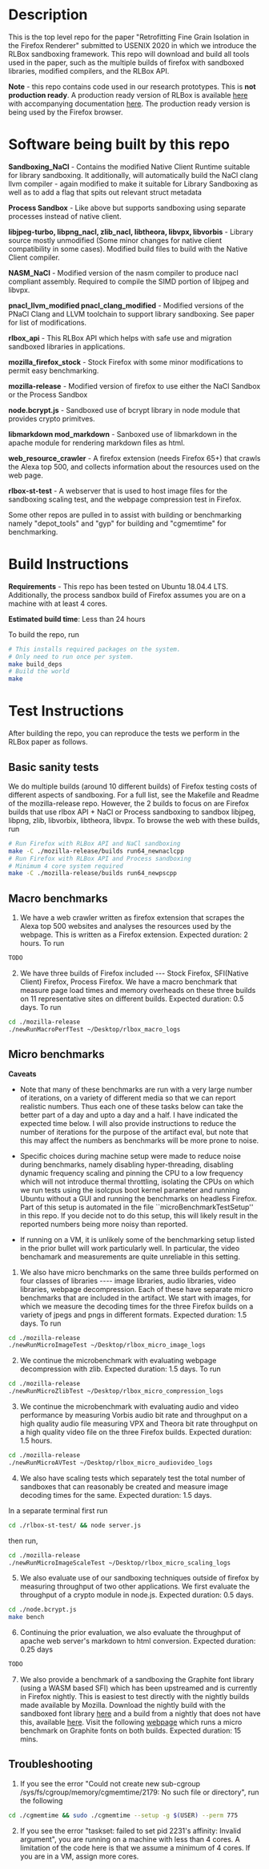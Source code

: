 # Description
This is the top level repo for the paper "Retrofitting Fine Grain Isolation in the Firefox Renderer" submitted to USENIX 2020 in which we introduce the RLBox sandboxing framework. This repo will download and build all tools used in the paper, such as the multiple builds of firefox with sandboxed libraries, modified compilers, and the RLBox API.

**Note** - this repo contains code used in our research prototypes. This is **not production ready**. A production ready version of RLBox is available [here](https://github.com/PLSysSec/rlbox_sandboxing_api) with accompanying documentation [here](https://docs.rlbox.dev/). The production ready version is being used by the Firefox browser.

# Software being built by this repo

**Sandboxing_NaCl** - Contains the modified Native Client Runtime suitable for library sandboxing. It additionally, will automatically build the NaCl clang llvm compiler - again modified to make it suitable for Library Sandboxing as well as to add a flag that spits out relevant struct metadata

**Process Sandbox** - Like above but supports sandboxing using separate processes instead of native client.

**libjpeg-turbo, libpng_nacl, zlib_nacl, libtheora, libvpx, libvorbis** - Library source mostly unmodified (Some minor changes for native client compatibility in some cases). Modified build files to build with the Native Client compiler.

**NASM_NaCl** - Modified version of the nasm compiler to produce nacl compliant assembly. Required to compile the SIMD portion of libjpeg and libvpx.

**pnacl_llvm_modified pnacl_clang_modified** - Modified versions of the PNaCl Clang and LLVM toolchain to support library sandboxing. See paper for list of modifications.

**rlbox_api** - This RLBox API which helps with safe use and migration sandboxed libraries in applications.

**mozilla_firefox_stock** - Stock Firefox with some minor modifications to permit easy benchmarking.

**mozilla-release** - Modified version of firefox to use either the NaCl Sandbox or the Process Sandbox

**node.bcrypt.js** - Sandboxed use of bcrypt library in node module that provides crypto primitves.

**libmarkdown mod_markdown** - Sanboxed use of libmarkdown in the apache module for rendering markdown files as html.

**web_resource_crawler** - A firefox extension (needs Firefox 65+) that crawls the Alexa top 500, and collects information about the resources used on the web page.

**rlbox-st-test** - A webserver that is used to host image files for the sandboxing scaling test, and the webpage compression test in Firefox.

Some other repos are pulled in to assist with building or benchmarking namely "depot_tools" and "gyp" for building and "cgmemtime" for benchmarking.

# Build Instructions

**Requirements** - This repo has been tested on Ubuntu 18.04.4 LTS. Additionally, the process sandbox build of Firefox assumes you are on a machine with at least 4 cores.

**Estimated build time**: Less than 24 hours

To build the repo, run

```bash
# This installs required packages on the system.
# Only need to run once per system.
make build_deps
# Build the world
make
```

# Test Instructions

After building the repo, you can reproduce the tests we perform in the RLBox paper as follows.

## Basic sanity tests

We do multiple builds (around 10 different builds) of Firefox testing costs of different aspects of sandboxing. For a full list, see the Makefile and Readme of the mozilla-release repo. However, the 2 builds to focus on are  Firefox builds that use rlbox API + NaCl or Process sandboxing to sandbox libjpeg, libpng, zlib, libvorbix, libtheora, libvpx. To browse the web with these builds, run


```bash
# Run Firefox with RLBox API and NaCl sandboxing
make -C ./mozilla-release/builds run64_newnaclcpp
# Run Firefox with RLBox API and Process sandboxing
# Minimum 4 core system required
make -C ./mozilla-release/builds run64_newpscpp

```

## Macro benchmarks

1. We have a web crawler written as firefox extension that scrapes the Alexa top 500 websites and analyses the resources used by the webpage. This is written as a Firefox extension. Expected duration: 2 hours. To run

```bash
TODO
```

2. We have three builds of Firefox included --- Stock Firefox, SFI(Native Client) Firefox, Process Firefox. We have a macro benchmark that measure page load times and memory overheads on these three builds on 11 representative sites on different builds. Expected duration: 0.5 days. To run

```bash
cd ./mozilla-release
./newRunMacroPerfTest ~/Desktop/rlbox_macro_logs
```


## Micro benchmarks

**Caveats**

- Note that many of these benchmarks are run with a very large number of iterations, on a variety of different media so that we can report realistic numbers. Thus each one of these tasks below can take the better part of a day and upto a day and a half. I have indicated the expected time below. I will also provide instructions to reduce the number of iterations for the purpose of the artifact eval, but note that this may affect the numbers as benchmarks will be more prone to noise.

- Specific choices during machine setup were made to reduce noise during benchmarks, namely disabling hyper-threading, disabling dynamic frequency scaling and pinning the CPU to a low frequency which will not introduce thermal throttling, isolating the CPUs on which we run tests using the isolcpus boot kernel parameter and running Ubuntu without a GUI and running the benchmarks on headless Firefox. Part of this setup is automated in the file ``microBenchmarkTestSetup'' in this repo. If you decide not to do this setup, this will likely result in the reported numbers being more noisy than reported.
- If running on a VM, it is unlikely some of the benchmarking setup listed in the prior bullet will work particularly well. In particular, the video benchamark and measurements are quite unreliable in this setting.

1. We also have micro benchmarks on the same three builds performed on four classes of libraries ---- image libraries, audio libraries, video libraries, webpage decompression. Each of these have separate micro benchmarks that are included in the artifact. We start with images, for which we measure the decoding times for the three Firefox builds on a variety of jpegs and pngs in different formats.  Expected duration: 1.5 days. To run

```bash
cd ./mozilla-release
./newRunMicroImageTest ~/Desktop/rlbox_micro_image_logs
```

2. We continue the microbenchmark with evaluating webpage decompression with zlib. Expected duration: 1.5 days. To run

```bash
cd ./mozilla-release
./newRunMicroZlibTest ~/Desktop/rlbox_micro_compression_logs
```

3. We continue the microbenchmark with evaluating audio and video performance by measuring Vorbis audio bit rate and  throughput on a high quality audio file measuring VPX and Theora bit rate throughput on a high quality video file on the three Firefox builds. Expected duration: 1.5 hours.

```bash
cd ./mozilla-release
./newRunMicroAVTest ~/Desktop/rlbox_micro_audiovideo_logs
```

4. We also have scaling tests which separately test the total number of sandboxes that can reasonably be created and measure image decoding times for the same. Expected duration: 1.5 days.

In a separate terminal first run
```bash
cd ./rlbox-st-test/ && node server.js
```

then run,
```bash
cd ./mozilla-release
./newRunMicroImageScaleTest ~/Desktop/rlbox_micro_scaling_logs
```

5. We also evaluate use of our sandboxing techniques outside of firefox by measuring throughput of two other applications. We first evaluate the throughput of a crypto module in node.js. Expected duration: 0.5 days.

```bash
cd ./node.bcrypt.js
make bench
```

6. Continuing the prior evaluation, we also evaluate the throughput of apache web server's markdown to html conversion. Expected duration: 0.25 days

```bash
TODO
```

7. We also provide a benchmark of a sandboxing the Graphite font library (using a WASM based SFI) which has been upstreamed and is currently in Firefox nightly. This is easiest to test directly with the nightly builds made available by Mozilla. Download the nightly build with the sandboxed font library [here](https://ftp.mozilla.org/pub/firefox/nightly/2020/01/2020-01-03-20-22-40-mozilla-central/firefox-73.0a1.en-US.linux-x86_64.tar.bz2) and a build from a nightly that does not have this, available [here](https://ftp.mozilla.org/pub/firefox/nightly/2020/01/2020-01-01-09-29-38-mozilla-central/firefox-73.0a1.en-US.linux-x86_64.tar.bz2). Visit the following [webpage](https://jfkthame.github.io/test/udhr_urd.html) which runs a micro benchmark on Graphite fonts on both builds. Expected duration: 15 mins.


## Troubleshooting

1. If you see the error "Could not create new sub-cgroup /sys/fs/cgroup/memory/cgmemtime/2179: No such file or directory", run the following

```bash
cd ./cgmemtime && sudo ./cgmemtime --setup -g $(USER) --perm 775
```

2. If you see the error "taskset: failed to set pid 2231's affinity: Invalid argument", you are running on a machine with less than 4 cores. A limitation of the code here is that we assume a minimum of 4 cores. If you are in a VM, assign more cores.